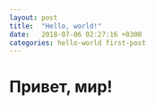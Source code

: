 ```yaml
---
layout: post
title:  "Hello, world!"
date:   2018-07-06 02:27:16 +0300
categories: hello-world first-post
---
```


# Привет, мир!